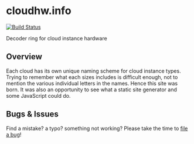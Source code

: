 # cloudhw.info

[![Build Status](https://travis-ci.com/powersj/cloudhw.info.svg?branch=master)](https://travis-ci.com/powersj/cloudhw.info)

Decoder ring for cloud instance hardware

## Overview

Each cloud has its own unique naming scheme for cloud instance types. Trying to remember what each sizes includes is difficult enough, not to mention the various individual letters in the names. Hence this site was born. It was also an opportunity to see what a static site generator and some  JavaScript could do.

## Bugs & Issues

Find a mistake? a typo? something not working? Please take the time to [file a bug](https://github.com/powersj/cloudhw.info/issues/new)!

